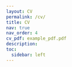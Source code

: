 ```yaml
---
layout: CV
permalink: /cv/
title: CV
nav: true
nav_order: 4
cv_pdf: example_pdf.pdf
description:
toc:
  sidebar: left
---
```

